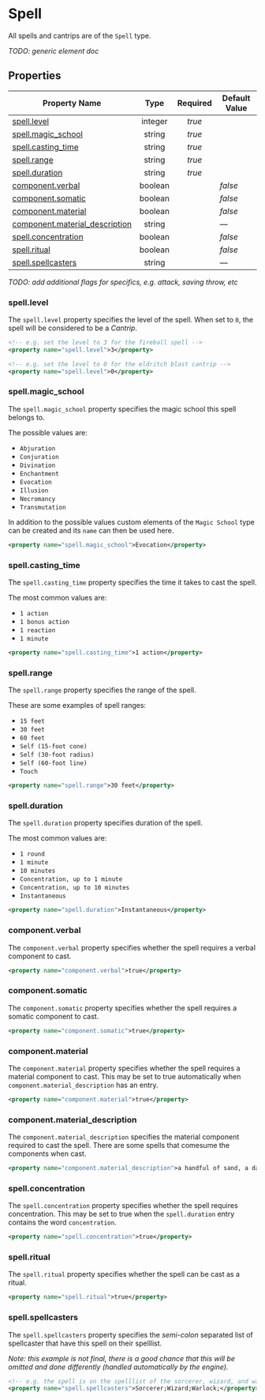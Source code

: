 # Spell

All spells and cantrips are of the `Spell` type.

_TODO: generic element doc_

## Properties

| Property Name                                                    | Type       | Required | Default Value      |
| ---------------------------------------------------------------- | :--------: | :------: | ------------------ |
| [spell.level](#spelllevel)                                       | integer    | _true_   |                    |
| [spell.magic_school](#spellmagic_school)                         | string     | _true_   |                    |
| [spell.casting_time](#spellcasting_time)                         | string     | _true_   |                    |
| [spell.range](#spellrange)                                       | string     | _true_   |                    |
| [spell.duration](#spellduration)                                 | string     | _true_   |                    |
| [component.verbal](#componentverbal)                             | boolean    |          | _false_            |
| [component.somatic](#componentsomatic)                           | boolean    |          | _false_            |
| [component.material](#componentmaterial)                         | boolean    |          | _false_            |
| [component.material_description](#componentmaterial_description) | string     |          | —                  |
| [spell.concentration](#spellconcentration)                       | boolean    |          | _false_            |
| [spell.ritual](#spellritual)                                     | boolean    |          | _false_            |
| [spell.spellcasters](#spellspellcasters)                         | string     |          | —                  |

_TODO: add additional flags for specifics, e.g. attack, saving throw, etc_

### spell.level

The `spell.level` property specifies the level of the spell. When set to `0`, the spell will be considered to be a _Cantrip_.

```xml
<!-- e.g. set the level to 3 for the fireball spell -->
<property name="spell.level">3</property>
```

```xml
<!-- e.g. set the level to 0 for the eldritch blast cantrip -->
<property name="spell.level">0</property>
```

### spell.magic_school

The `spell.magic_school` property specifies the magic school this spell belongs to.

The possible values are: 

- `Abjuration`
- `Conjuration`
- `Divination`
- `Enchantment`
- `Evocation`
- `Illusion`
- `Necromancy`
- `Transmutation`

In addition to the possible values custom elements of the `Magic School` type can be created and its `name` can then be used here.

```xml
<property name="spell.magic_school">Evocation</property>
```

### spell.casting_time

The `spell.casting_time` property specifies the time it takes to cast the spell.

The most common values are:

- `1 action`
- `1 bonus action`
- `1 reaction`
- `1 minute`

```xml
<property name="spell.casting_time">1 action</property>
```

### spell.range

The `spell.range` property specifies the range of the spell.

These are some examples of spell ranges:

- `15 feet`
- `30 feet`
- `60 feet`
- `Self (15-foot cone)`
- `Self (30-foot radius)`
- `Self (60-foot line)`
- `Touch`

```xml
<property name="spell.range">30 feet</property>
```

### spell.duration

The `spell.duration` property specifies duration of the spell.

The most common values are:

- `1 round`
- `1 minute`
- `10 minutes`
- `Concentration, up to 1 minute`
- `Concentration, up to 10 minutes`
- `Instantaneous`

```xml
<property name="spell.duration">Instantaneous</property>
```

### component.verbal

The `component.verbal` property specifies whether the spell requires a verbal component to cast.

```xml
<property name="component.verbal">true</property>
```

### component.somatic

The `component.somatic` property specifies whether the spell requires a somatic component to cast.

```xml
<property name="component.somatic">true</property>
```

### component.material

The `component.material` property specifies whether the spell requires a material component to cast. This may be set to true automatically when `component.material_description` has an entry.

```xml
<property name="component.material">true</property>
```

### component.material_description

The `component.material_description` specifies the material component required to cast the spell. There are some spells that comesume the components when cast.

```xml
<property name="component.material_description">a handful of sand, a dab of ink, and a writing quill plucked from a sleeping bird</property>
```

### spell.concentration

The `spell.concentration` property specifies whether the spell requires concentration. This may be set to true when the `spell.duration` entry contains the word `concentration`.

```xml
<property name="spell.concentration">true</property>
```

### spell.ritual

The `spell.ritual` property specifies whether the spell can be cast as a ritual.

```xml
<property name="spell.ritual">true</property>
```

### spell.spellcasters

The `spell.spellcasters` property specifies the _semi-colon_ separated list of spellcaster that have this spell on their spelllist.

_Note: this example is not final, there is a good chance that this will be omitted and done differently (handled automatically by the engine)._

```xml
<!-- e.g. the spell is on the spelllist of the sorcerer, wizard, and warlock classes -->
<property name="spell.spellcasters">Sorcerer;Wizard;Warlock;</property>
```
